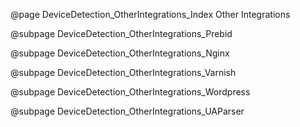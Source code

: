 @page DeviceDetection_OtherIntegrations_Index Other Integrations

@subpage DeviceDetection_OtherIntegrations_Prebid

@subpage DeviceDetection_OtherIntegrations_Nginx

@subpage DeviceDetection_OtherIntegrations_Varnish

@subpage DeviceDetection_OtherIntegrations_Wordpress

@subpage DeviceDetection_OtherIntegrations_UAParser
